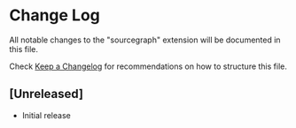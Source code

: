# Change Log
All notable changes to the "sourcegraph" extension will be documented in this file.

Check [Keep a Changelog](http://keepachangelog.com/) for recommendations on how to structure this file.

## [Unreleased]
- Initial release
